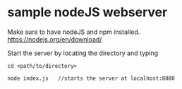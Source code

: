 # sample nodeJS webserver 

Make sure to have nodeJS and npm installed.
https://nodejs.org/en/download/

Start the server by locating the directory and typing
```
cd <path/to/directory>  
```
``` 
node index.js   //starts the server at localhost:8080
```
